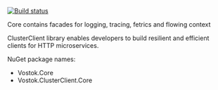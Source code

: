[![Build status](https://ci.appveyor.com/api/projects/status/4ygjs6dxr4b9ivh8/branch/master?svg=true)](https://ci.appveyor.com/project/vostok/core/branch/master)

Core contains facades for logging, tracing, fetrics and flowing context

ClusterClient library enables developers to build resilient and efficient clients for HTTP microservices.

NuGet package names:
- Vostok.Core
- Vostok.ClusterClient.Core
